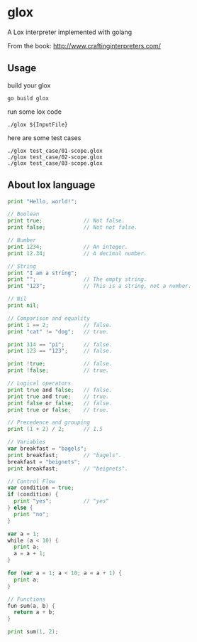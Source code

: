 # glox

A Lox interpreter implemented with golang

From the book: http://www.craftinginterpreters.com/

## Usage

build your glox
```shell
go build glox
```

run some lox code
```shell
./glox ${InputFile}
```

here are some test cases
```shell
./glox test_case/01-scope.glox
./glox test_case/02-scope.glox
./glox test_case/03-scope.glox
```
## About lox language
```go
print "Hello, world!";

// Boolean
print true;             // Not false.
print false;            // Not not false.

// Number
print 1234;             // An integer.
print 12.34;            // A decimal number.

// String
print "I am a string";
print "";               // The empty string.
print "123";            // This is a string, not a number.

// Nil
print nil;

// Comparison and equality
print 1 == 2;           // false.
print "cat" != "dog";   // true.

print 314 == "pi";      // false.
print 123 == "123";     // false.

print !true;            // false.
print !false;           // true.

// Logical operators
print true and false;   // false.
print true and true;    // true.
print false or false;   // false.
print true or false;    // true.

// Precedence and grouping
print (1 + 2) / 2;      // 1.5

// Variables
var breakfast = "bagels";
print breakfast;        // "bagels".
breakfast = "beignets";
print breakfast;        // "beignets".

// Control Flow
var condition = true;
if (condition) {
  print "yes";          // "yes"
} else {
  print "no";
}

var a = 1;
while (a < 10) {
  print a;
  a = a + 1;
}

for (var a = 1; a < 10; a = a + 1) {
  print a;
}

// Functions
fun sum(a, b) {
  return a + b;
}

print sum(1, 2);
```

